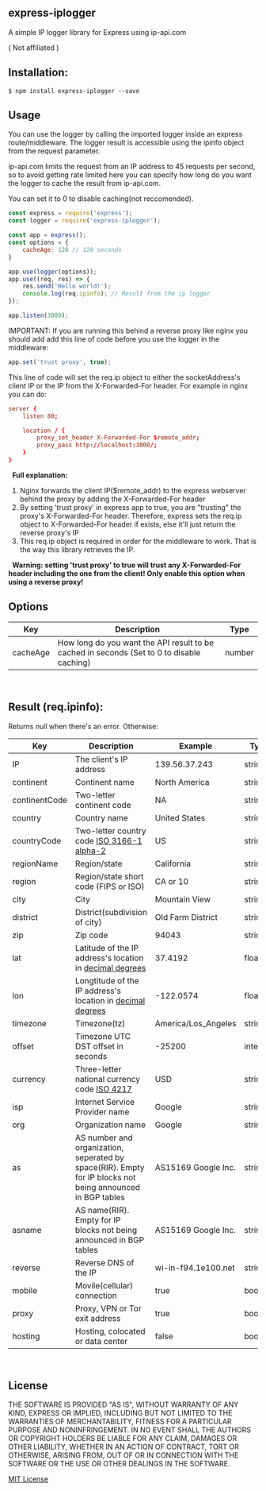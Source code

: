 ## express-iplogger

A simple IP logger library for Express using ip-api.com

( Not affiliated )

## Installation:

    $ npm install express-iplogger --save

## Usage

You can use the logger by calling the imported logger inside an express route/middleware. The logger result is accessible using the ipinfo object from the request parameter.

ip-api.com limits the request from an IP address to 45 requests per second, so to avoid getting rate limited here you can specify how long do you want the logger to cache the result from ip-api.com.

You can set it to 0 to disable caching(not reccomended).
```js
const express = require('express');
const logger = require('express-iplogger');

const app = express();
const options = {
	cacheAge: 120 // 120 seconds
}

app.use(logger(options));
app.use((req, res) => {
	res.send('Hello world!');
	console.log(req.ipinfo); // Result from the ip logger
});

app.listen(3000);
```

IMPORTANT: If you are running this behind a reverse proxy like nginx you should add add this line of code before you use the logger in the middleware:

```js
app.set('trust proxy', true);
```

This line of code will set the req.ip object to either the socketAddress's client IP or the IP from the X-Forwarded-For header. For example in nginx you can do:
```conf
server {
	listen 80;

	location / {
		proxy_set_header X-Forwarded-For $remote_addr;
		proxy_pass http://localhost:3000/;
	}
}
```

&nbsp;
**Full explanation:**
1. Nginx forwards the client IP($remote_addr) to the express webserver behind the proxy by adding the X-Forwarded-For header
2. By setting 'trust proxy' in express app to true, you are "trusting" the proxy's X-Forwarded-For header. Therefore, express sets the req.ip object to X-Forwarded-For header if exists, else it'll just return the reverse proxy's IP
3. This req.ip object is required in order for the middleware to work. That is the way this library retrieves the IP.

&nbsp;
**Warning: setting 'trust proxy' to true will trust any X-Forwarded-For header including the one from the client! Only enable this option when using a reverse proxy!**

## Options
| Key      | Description                                                                               | Type   |
|----------|-------------------------------------------------------------------------------------------|--------|
| cacheAge | How long do you want the API result to be cached in seconds (Set to 0 to disable caching) | number |

&nbsp;
## Result (req.ipinfo):

Returns *null* when there's an error. Otherwise:

| Key           | Description                                                                                                 | Example             | Type    |
|---------------|-------------------------------------------------------------------------------------------------------------|---------------------|---------|
| IP			| The client's IP address | 139.56.37.243  | string
| continent     | Continent name                                                                                              | North America       | string  |
| continentCode | Two-letter continent code                                                                                   | NA                  | string  |
| country       | Country name                                                                                                | United States       | string  |
| countryCode   | Two-letter country code [ISO 3166-1 alpha-2](https://en.wikipedia.org/wiki/ISO_3166-1_alpha-2)              | US                  | string  |
| regionName    | Region/state                                                                                                | California          | string  |
| region        | Region/state short code (FIPS or ISO)                                                                       | CA or 10            | string  |
| city          | City                                                                                                        | Mountain View       | string  |
| district      | District(subdivision of city)                                                                               | Old Farm District   | string  |
| zip           | Zip code                                                                                                    | 94043               | string  |
| lat           | Latitude of the IP address's location in [decimal degrees](https://en.wikipedia.org/wiki/Decimal_degrees)   | 37.4192             | float   |
| lon           | Longtitude of the IP address's location in [decimal degrees](https://en.wikipedia.org/wiki/Decimal_degrees) | -122.0574           | float   |
| timezone      | Timezone(tz)                                                                                                | America/Los_Angeles | string  |
| offset        | Timezone UTC DST offset in seconds                                                                          | -25200              | integer |
| currency      | Three-letter national currency code [ISO 4217](https://en.wikipedia.org/wiki/ISO_4217)                      | USD                 | string  |
| isp           | Internet Service Provider name                                                                              | Google              | string  |
| org           | Organization name                                                                                           | Google              | string  |
| as            | AS number and organization, seperated by space(RIR). Empty for IP blocks not being announced in BGP tables  | AS15169 Google Inc. | string  |
| asname        | AS name(RIR). Empty for IP blocks not being announced in BGP tables                                         | AS15169 Google Inc. | string  |
| reverse       | Reverse DNS of the IP                                                                                       | wi-in-f94.1e100.net | string  |
| mobile        | Movile(cellular) connection                                                                                 | true                | boolean |
| proxy         | Proxy, VPN or Tor exit address                                                                              | true                | boolean |
| hosting       | Hosting, colocated or data center                                                                           | false               | boolean |

&nbsp;
## License
THE SOFTWARE IS PROVIDED "AS IS", WITHOUT WARRANTY OF ANY KIND, EXPRESS OR IMPLIED, INCLUDING BUT NOT LIMITED TO THE WARRANTIES OF MERCHANTABILITY, FITNESS FOR A PARTICULAR PURPOSE AND NONINFRINGEMENT. IN NO EVENT SHALL THE AUTHORS OR COPYRIGHT HOLDERS BE LIABLE FOR ANY CLAIM, DAMAGES OR OTHER LIABILITY, WHETHER IN AN ACTION OF CONTRACT, TORT OR OTHERWISE, ARISING FROM, OUT OF OR IN CONNECTION WITH THE SOFTWARE OR THE USE OR OTHER DEALINGS IN THE SOFTWARE.

[MIT License](https://opensource.org/licenses/MIT)









